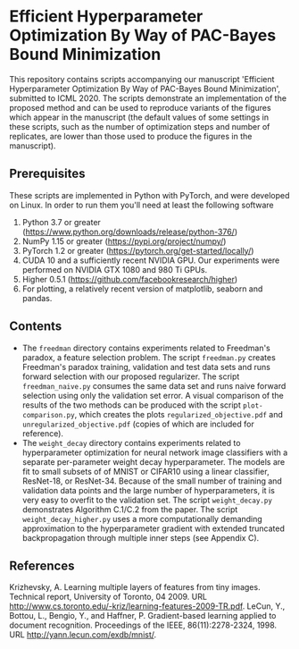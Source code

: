 Efficient Hyperparameter Optimization By Way of PAC-Bayes Bound Minimization
====================================================================

This repository contains scripts accompanying our manuscript 'Efficient Hyperparameter
Optimization By Way of PAC-Bayes Bound Minimization', submitted to ICML 2020. The
scripts demonstrate an implementation of the proposed method and can be used
to reproduce variants of the figures which appear in the manuscript (the default
values of some settings in these scripts, such as the number of optimization steps and
number of replicates, are lower than those used to produce the figures in the manuscript).

Prerequisites
-------------
These scripts are implemented in Python with PyTorch, and were developed on Linux. In
order to run them you'll need at least the following software

1. Python 3.7 or greater (https://www.python.org/downloads/release/python-376/)
2. NumPy 1.15 or greater (https://pypi.org/project/numpy/)
3. PyTorch 1.2 or greater (https://pytorch.org/get-started/locally/)
4. CUDA 10 and a sufficiently recent NVIDIA GPU. Our experiments were performed on NVIDIA
   GTX 1080 and 980 Ti GPUs.
5. Higher 0.5.1 (https://github.com/facebookresearch/higher)
6. For plotting, a relatively recent version of matplotlib, seaborn and pandas.

Contents
--------
* The `freedman` directory contains experiments related to Freedman's paradox, a feature
  selection problem. The script `freedman.py` creates Freedman's paradox training,
  validation and test data sets and runs forward selection with our proposed regularizer.
  The script `freedman_naive.py` consumes the same data set and runs naive forward
  selection using only the validation set error. A visual comparison of the results of
  the two methods can be produced with the script `plot-comparison.py`, which creates
  the plots `regularized_objective.pdf` and `unregularized_objective.pdf` (copies of
  which are included for reference).
* The `weight_decay` directory contains experiments related to hyperparameter
  optimization for neural network image classifiers with a separate per-parameter weight
  decay hyperparameter. The models are fit to small subsets of of MNIST or CIFAR10 using
  a linear classifier, ResNet-18, or ResNet-34. Because of the small number of
  training and validation data points and the large number of hyperparameters, it is 
  very easy to overfit to the validation set. The script `weight_decay.py` demonstrates 
  Algorithm C.1/C.2 from the paper. The script `weight_decay_higher.py` uses a more 
  computationally demanding approximation to the hyperparameter gradient with
  extended truncated backpropagation through multiple inner steps (see Appendix C).

References
----------
Krizhevsky, A. Learning multiple layers of features from tiny images. Technical report, University of Toronto, 04 2009. URL http://www.cs.toronto.edu/-kriz/learning-features-2009-TR.pdf.
LeCun, Y., Bottou, L., Bengio, Y., and Haffner, P. Gradient-based learning applied to document recognition. Proceedings of the IEEE, 86(11):2278-2324, 1998. URL http://yann.lecun.com/exdb/mnist/.
